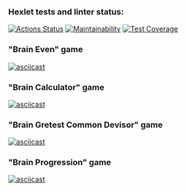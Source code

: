 ### Hexlet tests and linter status:
[![Actions Status](https://github.com/N-Ros/frontend-project-lvl1/workflows/hexlet-check/badge.svg)](https://github.com/N-Ros/frontend-project-lvl1/actions)
[![Maintainability](https://api.codeclimate.com/v1/badges/74e3a9e1f4ceaafb217c/maintainability)](https://codeclimate.com/github/N-Ros/frontend-project-lvl1/maintainability)
[![Test Coverage](https://api.codeclimate.com/v1/badges/a99a88d28ad37a79dbf6/test_coverage)](https://codeclimate.com/github/codeclimate/codeclimate/test_coverage)

### "Brain Even" game
[![asciicast](https://asciinema.org/a/lNF97vH18LIQyhaXp4sjKLSDt.svg)](https://asciinema.org/a/lNF97vH18LIQyhaXp4sjKLSDt)

### "Brain Calculator" game
[![asciicast](https://asciinema.org/a/WdTJNPxnHsLkFRAUQgQnrwbMI.svg)](https://asciinema.org/a/WdTJNPxnHsLkFRAUQgQnrwbMI)

### "Brain Gretest Common Devisor" game
[![asciicast](https://asciinema.org/a/57QyJK4ohcFDEoBrdZv3l70VL.svg)](https://asciinema.org/a/57QyJK4ohcFDEoBrdZv3l70VL)

### "Brain Progression" game
[![asciicast](https://asciinema.org/a/AoYkHamo1j1YiAAf0E5uD1Mkp.svg)](https://asciinema.org/a/AoYkHamo1j1YiAAf0E5uD1Mkp)